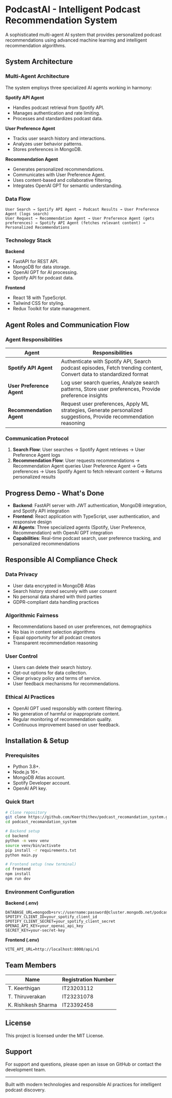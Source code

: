 # PodcastAI - Intelligent Podcast Recommendation System

A sophisticated multi-agent AI system that provides personalized podcast recommendations using advanced machine learning and intelligent recommendation algorithms.

## System Architecture

### Multi-Agent Architecture

The system employs three specialized AI agents working in harmony:

**Spotify API Agent**
- Handles podcast retrieval from Spotify API.
- Manages authentication and rate limiting.
- Processes and standardizes podcast data.

**User Preference Agent**
- Tracks user search history and interactions.
- Analyzes user behavior patterns.
- Stores preferences in MongoDB.

**Recommendation Agent**
- Generates personalized recommendations.
- Communicates with User Preference Agent.
- Uses content-based and collaborative filtering.
- Integrates OpenAI GPT for semantic understanding.

### Data Flow

```
User Search → Spotify API Agent → Podcast Results → User Preference Agent (logs search)
User Request → Recommendation Agent → User Preference Agent (gets preferences) → Spotify API Agent (fetches relevant content) → Personalized Recommendations
```

### Technology Stack

**Backend**
- FastAPI for REST API.
- MongoDB for data storage.
- OpenAI GPT for AI processing.
- Spotify API for podcast data.

**Frontend**
- React 18 with TypeScript.
- Tailwind CSS for styling.
- Redux Toolkit for state management.

## Agent Roles and Communication Flow

### Agent Responsibilities

| Agent | Responsibilities |
|-------|-----------------|
| **Spotify API Agent** | Authenticate with Spotify API, Search podcast episodes, Fetch trending content, Convert data to standardized format |
| **User Preference Agent** | Log user search queries, Analyze search patterns, Store user preferences, Provide preference insights |
| **Recommendation Agent** | Request user preferences, Apply ML strategies, Generate personalized suggestions, Provide recommendation reasoning |

### Communication Protocol

1. **Search Flow**: User searches → Spotify Agent retrieves → User Preference Agent logs
2. **Recommendation Flow**: User requests recommendations → Recommendation Agent queries User Preference Agent → Gets preferences → Uses Spotify Agent to fetch relevant content → Returns personalized results

## Progress Demo - What's Done

- **Backend**: FastAPI server with JWT authentication, MongoDB integration, and Spotify API integration
- **Frontend**: React application with TypeScript, user authentication, and responsive design
- **AI Agents**: Three specialized agents (Spotify, User Preference, Recommendation) with OpenAI GPT integration
- **Capabilities**: Real-time podcast search, user preference tracking, and personalized recommendations

## Responsible AI Compliance Check

### Data Privacy
- User data encrypted in MongoDB Atlas
- Search history stored securely with user consent
- No personal data shared with third parties
- GDPR-compliant data handling practices

### Algorithmic Fairness
- Recommendations based on user preferences, not demographics
- No bias in content selection algorithms
- Equal opportunity for all podcast creators
- Transparent recommendation reasoning

### User Control
- Users can delete their search history.
- Opt-out options for data collection.
- Clear privacy policy and terms of service.
- User feedback mechanisms for recommendations.

### Ethical AI Practices
- OpenAI GPT used responsibly with content filtering.
- No generation of harmful or inappropriate content.
- Regular monitoring of recommendation quality.
- Continuous improvement based on user feedback.

## Installation & Setup

### Prerequisites
- Python 3.8+.
- Node.js 16+.
- MongoDB Atlas account.
- Spotify Developer account.
- OpenAI API key.

### Quick Start

```bash
# Clone repository
git clone https://github.com/Keerthithev/podcast_recomandation_system.git
cd podcast_recomandation_system

# Backend setup
cd backend
python -m venv venv
source venv/bin/activate
pip install -r requirements.txt
python main.py

# Frontend setup (new terminal)
cd frontend
npm install
npm run dev
```

### Environment Configuration

**Backend (.env)**
```env
DATABASE_URL=mongodb+srv://username:password@cluster.mongodb.net/podcast_db
SPOTIFY_CLIENT_ID=your_spotify_client_id
SPOTIFY_CLIENT_SECRET=your_spotify_client_secret
OPENAI_API_KEY=your_openai_api_key
SECRET_KEY=your-secret-key
```

**Frontend (.env)**
```env
VITE_API_URL=http://localhost:8000/api/v1
```

## Team Members

| Name | Registration Number |
|------|-------------------|
| T. Keerthigan | IT23203112 |
| T. Thiruverakan | IT23231078 |
| K. Rishikesh Sharma | IT23392458 |

## License

This project is licensed under the MIT License.

## Support

For support and questions, please open an issue on GitHub or contact the development team.

---

Built with modern technologies and responsible AI practices for intelligent podcast discovery.